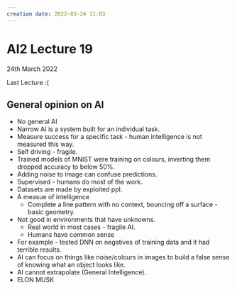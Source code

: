 ```yaml
---
creation date: 2022-03-24 11:03
---
```

#  AI2 Lecture 19
24th March 2022

Last Lecture :(
## General opinion on AI
- No general AI
- Narrow AI is a system built for an individual task.
- Measure success for a specific task - human intelligence is not measured this way.
- Self driving - fragile.
- Trained models of MNIST were training on colours, inverting them dropped accuracy to below 50%.
- Adding noise to image can confuse predictions.
- Supervised - humans do most of the work.
- Datasets are made by exploited ppl.
- A measue of intelligence
	- Complete a line pattern with no context, bouncing off a surface - basic geometry.
- Not good in environments that have unknowns.
	- Real world in most cases - fragile AI.
	- Humans have common sense
- For example - tested DNN on negatives of training data and it had terrible results.
- AI can focus on things like noise/colours in images to build a false sense of knowing what an object looks like.
- AI cannot extrapolate (General Intelligence).
- ELON MUSK 